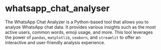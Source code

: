 # whatsapp_chat_analyser
The WhatsApp Chat Analyzer is a Python-based tool that allows you to analyze WhatsApp chat data. It provides various insights such as the most active users, common words, emoji usage, and more. This tool leverages the power of `pandas`, `matplotlib`, `seaborn`, and `streamlit` to offer an interactive and user-friendly analysis experience.
